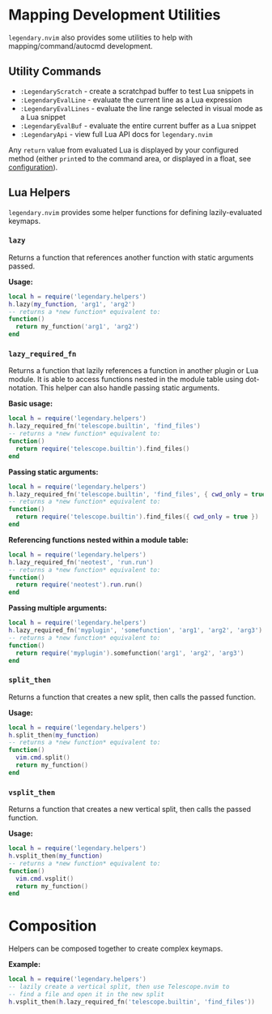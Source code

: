 # Mapping Development Utilities

`legendary.nvim` also provides some utilities to help with
mapping/command/autocmd development.

## Utility Commands

- `:LegendaryScratch` - create a scratchpad buffer to test Lua snippets in
- `:LegendaryEvalLine` - evaluate the current line as a Lua expression
- `:LegendaryEvalLines` - evaluate the line range selected in visual mode as a Lua snippet
- `:LegendaryEvalBuf` - evaluate the entire current buffer as a Lua snippet
- `:LegendaryApi` - view full Lua API docs for `legendary.nvim`

Any `return` value from evaluated Lua is displayed by your configured method (either `print`ed
to the command area, or displayed in a float, see [configuration](../README.md#configuration)).

## Lua Helpers

`legendary.nvim` provides some helper functions for defining lazily-evaluated
keymaps.

### `lazy`

Returns a function that references another function with static arguments passed.

**Usage:**

```lua
local h = require('legendary.helpers')
h.lazy(my_function, 'arg1', 'arg2')
-- returns a *new function* equivalent to:
function()
  return my_function('arg1', 'arg2')
end
```

### `lazy_required_fn`

Returns a function that lazily references a function in another plugin or Lua module. It is
able to access functions nested in the module table using dot-notation. This helper can also
handle passing static arguments.

**Basic usage:**

```lua
local h = require('legendary.helpers')
h.lazy_required_fn('telescope.builtin', 'find_files')
-- returns a *new function* equivalent to:
function()
  return require('telescope.builtin').find_files()
end
```

**Passing static arguments:**

```lua
local h = require('legendary.helpers')
h.lazy_required_fn('telescope.builtin', 'find_files', { cwd_only = true })
-- returns a *new function* equivalent to:
function()
  return require('telescope.builtin').find_files({ cwd_only = true })
end
```

**Referencing functions nested within a module table:**

```lua
local h = require('legendary.helpers')
h.lazy_required_fn('neotest', 'run.run')
-- returns a *new function* equivalent to:
function()
  return require('neotest').run.run()
end
```

**Passing multiple arguments:**

```lua
local h = require('legendary.helpers')
h.lazy_required_fn('myplugin', 'somefunction', 'arg1', 'arg2', 'arg3')
-- returns a *new function* equivalent to:
function()
  return require('myplugin').somefunction('arg1', 'arg2', 'arg3')
end
```

### `split_then`

Returns a function that creates a new split, then calls the passed function.

**Usage:**

```lua
local h = require('legendary.helpers')
h.split_then(my_function)
-- returns a *new function* equivalent to:
function()
  vim.cmd.split()
  return my_function()
end
```

### `vsplit_then`

Returns a function that creates a new vertical split, then calls the passed function.

**Usage:**

```lua
local h = require('legendary.helpers')
h.vsplit_then(my_function)
-- returns a *new function* equivalent to:
function()
  vim.cmd.vsplit()
  return my_function()
end
```

# Composition

Helpers can be composed together to create complex keymaps.

**Example:**

```lua
local h = require('legendary.helpers')
-- lazily create a vertical split, then use Telescope.nvim to
-- find a file and open it in the new split
h.vsplit_then(h.lazy_required_fn('telescope.builtin', 'find_files'))
```
